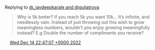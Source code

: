 Replying to [@\_jaydeepkarale and @guilatrova](https://twitter.com/_jaydeepkarale/status/1603011674113441792)

> Why is 5k better? If you reach 5k you want 10k… It’s infinite, and needlessly vain\. Instead of just throwing out this wish to grow meaningless numbers, wouldn’t you enjoy growing meaningfully instead? E\.g Double the number of compliments you receive?

<img src="../../media/tweet.ico" width="12" /> [Wed Dec 14 22:47:07 +0000 2022](https://twitter.com/DromerDenker/status/1603159679370141696)